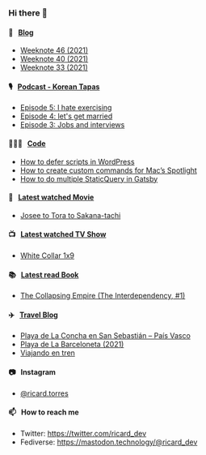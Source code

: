 ### Hi there 👋

#### 📝 &nbsp;&nbsp;[Blog](https://ricard.blog)

- [Weeknote 46 (2021)](https://ricard.blog/weeknote/week-46-2021/)
- [Weeknote 40 (2021)](https://ricard.blog/weeknote/week-40-2021/)
- [Weeknote 33 (2021)](https://ricard.blog/weeknote/week-33-2021/)

#### 🎙 &nbsp;&nbsp;[Podcast - Korean Tapas](https://koreantapas.show/)

- [Episode 5: I hate exercising](https://anchor.fm/korean-tapas/episodes/Episode-5-I-hate-exercising-e1ajr32)
- [Episode 4: let&#39;s get married](https://anchor.fm/korean-tapas/episodes/Episode-4-lets-get-married-e19hjbh)
- [Episode 3: Jobs and interviews](https://anchor.fm/korean-tapas/episodes/Episode-3-Jobs-and-interviews-e18k4hh)

#### 👨🏻‍💻 &nbsp;&nbsp;[Code](https://ricard.dev)

- [How to defer scripts in WordPress](https://ricard.dev/how-to-defer-scripts-in-wordpress/)
- [How to create custom commands for Mac’s Spotlight](https://ricard.dev/how-to-create-custom-commands-for-macs-spotlight/)
- [How to do multiple StaticQuery in Gatsby](https://ricard.dev/how-to-do-multiple-staticquery-in-gatsby/)

#### 🍿 &nbsp;&nbsp;[Latest watched Movie](https://quicoto.github.io/reviews/movies/)

- [Josee to Tora to Sakana-tachi](https://quicoto.github.io/reviews/movies/josee-to-tora-to-sakana-tachi/)

#### 📺 &nbsp;&nbsp;[Latest watched TV Show](https://quicoto.github.io/reviews/tv-shows)

- [White Collar 1x9](https://quicoto.github.io/reviews/tv-shows/white-collar/1x9/)

#### 📚 &nbsp;&nbsp;[Latest read Book](https://ricard.blog/books/)

- [The Collapsing Empire (The Interdependency, #1)](https://www.goodreads.com/review/show/3758663519?utm_medium=api&amp;utm_source=rss)

#### ✈️ &nbsp;&nbsp;[Travel Blog](https://www.quicoto.com/)

- [Playa de La Concha en San Sebastián – País Vasco](https://www.quicoto.com/playa-de-la-concha-en-san-sebastian-pais-vasco/)
- [Playa de La Barceloneta (2021)](https://www.quicoto.com/playa-de-la-barceloneta-2021/)
- [Viajando en tren](https://www.quicoto.com/viajando-en-tren/)

#### 📷 &nbsp;&nbsp;Instagram
- [@ricard.torres](https://www.instagram.com/ricard.torres/)

#### 📫 &nbsp;&nbsp;How to reach me

- Twitter: https://twitter.com/ricard_dev
- Fediverse: https://mastodon.technology/@ricard_dev
